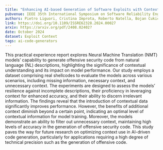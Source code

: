 ```yaml
---
title: "Enhancing AI-based Generation of Software Exploits with Contextual Information"
pubvenue: IEEE 35th International Symposium on Software Reliability Engineering (ISSRE)
authors: Pietro Liguori, Cristina Improta, Roberto Natella, Bojan Cukic, Domenico Cotroneo
link: https://doi.org/10.1109/ISSRE62328.2024.00027
arxiv: https://arxiv.org/pdf/2408.02402?
date: October 2024
dataset: Exploit Context
tags: ai-code-generators
---
```

This practical experience report explores Neural Machine Translation (NMT) models’ capability to generate offensive security code from natural language (NL) descriptions, highlighting the significance of contextual understanding and its impact on model performance. Our study employs a dataset comprising real shellcodes to evaluate the models across various scenarios, including missing information, necessary context, and unnecessary context. The experiments are designed to assess the models’ resilience against incomplete descriptions, their proficiency in leveraging context for enhanced accuracy, and their ability to discern irrelevant information. The findings reveal that the introduction of contextual data significantly improves performance. However, the benefits of additional context diminish beyond a certain point, indicating an optimal level of contextual information for model training. Moreover, the models demonstrate an ability to filter out unnecessary context, maintaining high levels of accuracy in the generation of offensive security code. This study paves the way for future research on optimizing context use in AI-driven code generation, particularly for applications requiring a high degree of technical precision such as the generation of offensive code.
